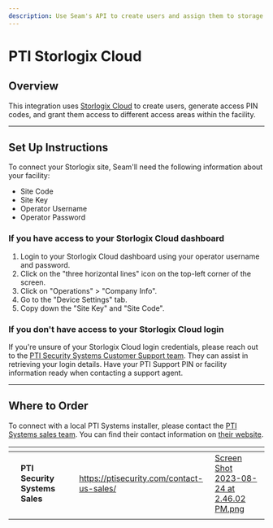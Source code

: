 ```yaml
---
description: Use Seam's API to create users and assign them to storage rental units.
---
```


# PTI Storlogix Cloud

## Overview

This integration uses [Storlogix Cloud](https://ptisecurity.com/products/storlogixcloudplatform/) to create users, generate access PIN codes, and grant them access to different access areas within the facility.

***

## Set Up Instructions&#x20;

To connect your Storlogix site, Seam'll need the following information about your facility:

* Site Code
* Site Key
* Operator Username
* Operator Password

### If you have access to your Storlogix Cloud dashboard

1. Login to your Storlogix Cloud dashboard using your operator username and password.
2. Click on the "three horizontal lines" icon on the top-left corner of the screen.
3. Click on "Operations" > "Company Info".
4. Go to the "Device Settings" tab.
5. Copy down the "Site Key" and "Site Code".

### If you don't have access to your Storlogix Cloud login

If you're unsure of your Storlogix Cloud login credentials, please reach out to the [PTI Security Systems Customer Support team](https://ptisecurity.my.salesforce-sites.com/apex/Support). They can assist in retrieving your login details. Have your PTI Support PIN or facility information ready when contacting a support agent.

***

## Where to Order

To connect with a local PTI Systems installer, please contact the [PTI Systems sales team](https://ptisecurity.com/contact-us-sales/). You can find their contact information on [their website](https://ptisecurity.com/contact-us-sales/).



<table data-card-size="large" data-view="cards"><thead><tr><th></th><th></th><th></th><th data-hidden data-card-target data-type="content-ref"></th><th data-hidden data-card-cover data-type="files"></th></tr></thead><tbody><tr><td></td><td><strong>PTI Security Systems Sales</strong></td><td></td><td><a href="https://ptisecurity.com/contact-us-sales/">https://ptisecurity.com/contact-us-sales/</a></td><td><a href="../.gitbook/assets/Screen Shot 2023-08-24 at 2.46.02 PM.png">Screen Shot 2023-08-24 at 2.46.02 PM.png</a></td></tr><tr><td></td><td></td><td></td><td></td><td></td></tr></tbody></table>
